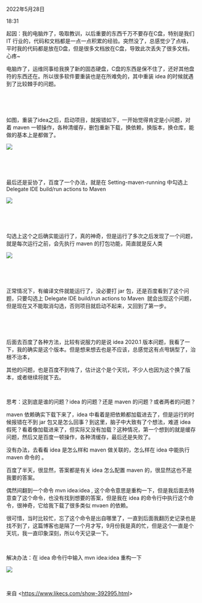  

2022年5月28日

18:31

起因：我的电脑炸了，吸取教训，以后重要的东西千万不要存在C盘，特别是我们 IT 行业的，代码和文档都是一点一点积累的经验。突然没了，总感觉少了点啥，平时我的代码都是放在D盘，但是很多文档放在C盘，导致此次丢失了很多文档，心疼\~

电脑炸了，运维同事给我换了新的固态硬盘，C盘的东西是保不住了，还好其他盘符的东西还在。所以很多软件要重装也是在所难免的，其中重装 idea 的时候就遇到了比较棘手的问题。

 

 

如图，重装了idea之后，启动项目，就报错如下，一开始觉得肯定是小问题，对着 maven 一顿操作，各种清缓存，删包重新下载，换依赖，换版本，换仓库，能做的基本上是都做了。

![](018_起因：我的电脑炸了，吸取教训，以后重要的东西千万不要存在C盘，特别是我们_IT_行业的，代码和文档都是一点一点积累的经验。突然没了，总感觉少了点啥，平时我的代码都是放在D盘，但是很多文档放在C盘，导致此次丢失了很多文档，心疼~_000.png)

 

 

最后还是妥协了，百度了一个办法，就是在 Setting-maven-running 中勾选上 Delegate IDE build/run actions to Maven  

![](018_起因：我的电脑炸了，吸取教训，以后重要的东西千万不要存在C盘，特别是我们_IT_行业的，代码和文档都是一点一点积累的经验。突然没了，总感觉少了点啥，平时我的代码都是放在D盘，但是很多文档放在C盘，导致此次丢失了很多文档，心疼~_001.png)

 

 

勾选上这个之后确实能运行了，真的神奇，但是运行了多次之后发现了一个问题，就是每次运行之前，会先执行 maven 的打包功能，简直就是反人类

![](018_起因：我的电脑炸了，吸取教训，以后重要的东西千万不要存在C盘，特别是我们_IT_行业的，代码和文档都是一点一点积累的经验。突然没了，总感觉少了点啥，平时我的代码都是放在D盘，但是很多文档放在C盘，导致此次丢失了很多文档，心疼~_002.png)

 

 

正常情况下，有编译文件就能运行了，没必要打 jar 包，还是百度看到了这个问题，只要勾选上 Delegate IDE build/run actions to Maven  就会出现这个问题，但是现在又不能取消勾选，否则项目就启动不起来，又回到了第一步。

 

 

后面去百度了各种方法，比较有说服力的是说 idea 2020.1 版本问题，我看了一下，我的确实是这个版本。但是想来想去也是不应该，总感觉这有点甩锅型了，治根不治本，

其他的问题，也是百度不到啥了，估计这个是个天坑，不少人也因为这个换了版本，或者继续将就下去。

 

思考：这到底是谁的问题？idea 的问题？还是 maven 的问题？或者两者的问题？

maven 依赖确实下载下来了，idea 中看着是把依赖都加载进去了，但是运行的时候报错在不到 jar 包又是怎么回事？到这里，脑子中大致有了个想法，难道 idea 假死？看着像加载进来了，但实际又没有加载？这种情况，第一个想到的就是缓存问题，然后又是百度一顿操作，各种清缓存，最后还是失败了。

没有办法，去看看 idea 是怎么样和 maven 做关联的，怎么样在 idea 中能执行 maven 命令的 。

百度了半天，很显然，答案都是有关 idea 怎么配置 maven 的，很显然这也不是我要的答案。

偶然间翻到一个命令 mvn idea:idea , 这个命令意思是重构一下，但是我后面去特意查了这个命令，也没有找到想要的答案，但是我在 idea 的命令行中执行这个命令，很神奇，它给我下载了很多类似 mvaen 的依赖。

很可惜，当时比较忙，忘了这个命令是出自哪里了，一直到后面我翻历史记录也是找不到了，这篇博客也是隔了一个月才写，9月份我是真的忙，但是这个一直是个天坑，我一直印象深刻，所以今天记录一下。

 

解决办法：在 idea 命令行中输入 mvn idea:idea 重构一下

![](018_起因：我的电脑炸了，吸取教训，以后重要的东西千万不要存在C盘，特别是我们_IT_行业的，代码和文档都是一点一点积累的经验。突然没了，总感觉少了点啥，平时我的代码都是放在D盘，但是很多文档放在C盘，导致此次丢失了很多文档，心疼~_003.png)

 

来自 \<<https://www.likecs.com/show-392995.html>\>
